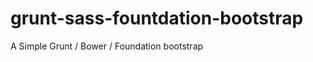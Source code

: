 grunt-sass-fountdation-bootstrap
================================

A Simple Grunt / Bower / Foundation bootstrap
